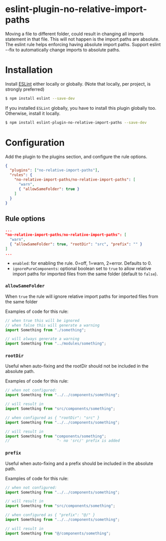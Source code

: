 # eslint-plugin-no-relative-import-paths

Moving a file to different folder, could result in changing all imports statement in that file. This will not happen is the import paths are absolute. The eslint rule helps enforcing having absolute import paths.
Support eslint --fix to automatically change imports to absolute paths.  

# Installation

Install [ESLint](https://www.github.com/eslint/eslint) either locally or globally. (Note that locally, per project, is strongly preferred)

```sh
$ npm install eslint --save-dev
```

If you installed `ESLint` globally, you have to install this plugin globally too. Otherwise, install it locally.

```sh
$ npm install eslint-plugin-no-relative-import-paths --save-dev
```

# Configuration

Add the plugin to the plugins section, and configure the rule options.

```json
{
  "plugins": ["no-relative-import-paths"],
  "rules": {
    "no-relative-import-paths/no-relative-import-paths": [
      "warn",
      { "allowSameFolder": true }
    ]
  }
}
```

## Rule options

```json
...
"no-relative-import-paths/no-relative-import-paths": [
  "warn",
  { "allowSameFolder": true, "rootDir": "src", "prefix": "" }
]
...
```

- `enabled`: for enabling the rule. 0=off, 1=warn, 2=error. Defaults to 0.
- `ignorePureComponents`: optional boolean set to `true` to allow relative import paths for imported files from the same folder (default to `false`).

### `allowSameFolder`

When `true` the rule will ignore relative import paths for imported files from the same folder

Examples of code for this rule:

```js
// when true this will be ignored
// when false this will generate a warning
import Something from "./something";

// will always generate a warning
import Something from "../modules/something";
```

### `rootDir`

Useful when auto-fixing and the rootDir should not be included in the absolute path.

Examples of code for this rule:

```js
// when not configured:
import Something from "../../components/something";

// will result in
import Something from "src/components/something";
```

```js
// when configured as { "rootDir": "src" }
import Something from "../../components/something";

// will result in
import Something from "components/something";
//                     ^- no 'src/' prefix is added
```

### `prefix`

Useful when auto-fixing and a prefix should be included in the absolute path.

Examples of code for this rule:

```js
// when not configured:
import Something from "../../components/something";

// will result in
import Something from "src/components/something";
```

```js
// when configured as { "prefix": "@/" }
import Something from "../../components/something";

// will result in
import Something from "@/components/something";
```
